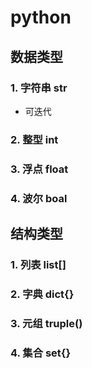 <!-- markmap -->

# python

## 数据类型

### 1. 字符串 str

- 可迭代

### 2. 整型 int

### 3. 浮点 float

### 4. 波尔 boal

## 结构类型

### 1. 列表 list[]

### 2. 字典 dict{}

### 3. 元组 truple()

### 4. 集合 set{}
